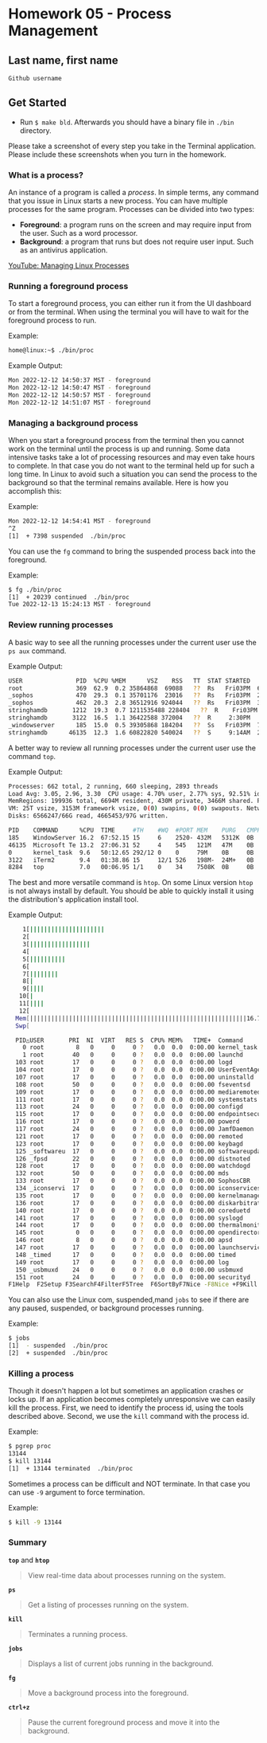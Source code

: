 # Homework 05 - Process Management

## Last name, first name

`Github username`

## Get Started

- Run `$ make bld`.  Afterwards you should have a binary file in `./bin` directory.

Please take a screenshot of every step you take in the Terminal application.  Please include these screenshots when you turn in the homework.

### What is a process?

An instance of a program is called a *process*. In simple terms, any command that you issue in Linux starts a new process. You can have multiple processes for the same program.  Processes can be divided into two types:

- **Foreground**: a program runs on the screen and may require input from the user. Such as a word processor.
- **Background**: a program that runs but does not require user input.  Such as an antivirus application.

[YouTube: Managing Linux Processes](https://youtu.be/P8GrPOpD8Sk)

### Running a foreground process

To start a foreground process, you can either run it from the UI dashboard or from the terminal.  When using the terminal you will have to wait for the foreground process to run.

Example:
```bash
home@linux:~$ ./bin/proc
```

Example Output:
```bash
Mon 2022-12-12 14:50:37 MST - foreground
Mon 2022-12-12 14:50:47 MST - foreground
Mon 2022-12-12 14:50:57 MST - foreground
Mon 2022-12-12 14:51:07 MST - foreground
```

### Managing a background process

When you start a foreground process from the terminal then you cannot work on the terminal until the process is up and running. Some data intensive tasks take a lot of processing resources and may even take hours to complete. In that case you do not want to the terminal held up for such a long time.  In Linux to avoid such a situation you can send the process to the background so that the terminal remains available.  Here is how you accomplish this:

Example:
```bash
Mon 2022-12-12 14:54:41 MST - foreground
^Z
[1]  + 7398 suspended  ./bin/proc
```

You can use the `fg` command to bring the suspended process back into the foreground.

Example:
```bash
$ fg ./bin/proc
[1]  + 20239 continued  ./bin/proc
Tue 2022-12-13 15:24:13 MST - foreground
```

### Review running processes

A basic way to see all the running processes under the current user use the `ps aux` command.

Example Output:
```bash
USER               PID  %CPU %MEM      VSZ    RSS   TT  STAT STARTED      TIME COMMAND
root               369  62.9  0.2 35864868  69088   ??  Rs   Fri03PM  66:31.04 /Library/SystemExtensions/D42696E4-442F-418D-878C-6ADDC38D2BEB/com.sophos.endpoint.scanextension.systemextension/Contents/MacOS/com.sophos.endpoint.scanextension
_sophos            470  29.3  0.1 35701176  23016   ??  Rs   Fri03PM  23:46.77 SophosCryptoGuard
_sophos            462  20.3  2.8 36512916 924044   ??  Rs   Fri03PM  34:05.21 SophosEventMonitor
stringhamdb       1212  19.3  0.7 1211535488 228404   ??  R    Fri03PM   8:31.82 /Applications/1Password.app/Contents/Library/LoginItems/1Password Launcher.app/../../../../Contents/MacOS/1Password
stringhamdb       3122  16.5  1.1 36422588 372004   ??  R     2:30PM   2:23.37 /Applications/iTerm.app/Contents/MacOS/iTerm2
_windowserver      185  15.0  0.5 39305868 184204   ??  Ss   Fri03PM  70:37.33 /System/Library/PrivateFrameworks/SkyLight.framework/Resources/WindowServer -daemon
stringhamdb      46135  12.3  1.6 60822820 540024   ??  S     9:14AM  29:25.38 /Applications/Microsoft Teams.app/Contents/Frameworks/Microsoft Teams Helper (Renderer).app/Contents/MacOS/Microsoft Teams Helper (Renderer) --type=renderer --user-data-dir=/Users/stringhamdb/Library/Application Support/Microsoft/Teams --ms-teams-less-cors=522133263 --app-path=/Applications/Microsoft Teams.app/Contents/Resources/app.asar --no-sandbox --no-zygote --autoplay-policy=no-user-gesture-required --disable-background-timer-throttling --field-trial-handle=1718379636,13849370343342076882,6943287138813528039,131072 --enable-features=ContextBridgeMutability,SharedArrayBuffer --disable-features=CalculateNativeWinOcclusion,ExtraCookieValidityChecks,ForcedColors,MediaFoundationAsyncH264Encoding,PlzServiceWorker,SpareRendererForSitePerProcess --lang=en-US --num-raster-threads=4 --enable-zero-copy --enable-gpu-memory-buffer-compositor-resources --enable-main-frame-before-activation --renderer-client-id=8 --shared-files --msteams-process-type=pluginHost
```

A better way to review all running processes under the current user use the command `top`.

Example Output:
```bash
Processes: 662 total, 2 running, 660 sleeping, 2893 threads                                                                                            15:01:07
Load Avg: 3.05, 2.96, 3.30  CPU usage: 4.70% user, 2.77% sys, 92.51% idle   SharedLibs: 837M resident, 119M data, 118M linkedit.
MemRegions: 199936 total, 6694M resident, 430M private, 3466M shared. PhysMem: 29G used (3274M wired), 2827M unused.
VM: 25T vsize, 3153M framework vsize, 0(0) swapins, 0(0) swapouts. Networks: packets: 5274893/5181M in, 2370403/1635M out.
Disks: 6566247/66G read, 4665453/97G written.

PID    COMMAND      %CPU  TIME     #TH    #WQ  #PORT MEM    PURG   CMPR PGRP  PPID  STATE    BOOSTS           %CPU_ME %CPU_OTHRS UID  FAULTS    COW
185    WindowServer 16.2  67:52.15 15     6    2520- 432M   5312K  0B   185   1     sleeping *0[1]            0.24438 0.79879    88   7002979+  111336
46135  Microsoft Te 13.2  27:06.31 52     4    545   121M   47M    0B   45929 45929 sleeping *1[37]           0.00000 0.00000    502  821335    14018
0      kernel_task  9.6   50:12.65 292/12 0    0     79M    0B     0B   0     0     running   0[0]            0.00000 0.00000    0    26606     8125
3122   iTerm2       9.4   01:38.86 15     12/1 526   198M-  24M+   0B   3122  1     sleeping *0[700]          0.46868 0.18289    502  554224+   2027
8284   top          7.0   00:06.95 1/1    0    34    7508K  0B     0B   8284  4850  running  *0[1]            0.00000 0.00000    0    45074+    135
```

The best and more versatile command is `htop`.  On some Linux version `htop` is not always install by default.  You should be able to quickly install it using the distribution's application install tool.

Example Output:
```bash
    1[|||||||||||||||||||||                                              28.0%] Tasks: 654, 1682 thr, 0 kthr; 1 running
    2[                                                                    0.0%] Load average: 3.11 3.04 3.28
    3[|||||||||||||||||                                                  22.5%] Uptime: 2 days, 23:23:41
    4[                                                                    0.0%]
    5[||||||||||                                                         13.3%]
    6[                                                                    0.0%]
    7[||||||||                                                           10.7%]
    8[|                                                                   0.7%]
    9[||||                                                                4.6%]
   10[|                                                                   0.7%]
   11[||||                                                                4.0%]
   12[                                                                    0.0%]
  Mem[|||||||||||||||||||||||||||||||||||||||||||||||||||||||||||||16.7G/32.0G]
  Swp[                                                                   0K/0K]

  PID△USER       PRI  NI  VIRT   RES S  CPU% MEM%   TIME+  Command
    0 root         8   0     0     0 ?   0.0  0.0  0:00.00 kernel_task
    1 root        40   0     0     0 ?   0.0  0.0  0:00.00 launchd
  103 root        17   0     0     0 ?   0.0  0.0  0:00.00 logd
  104 root        17   0     0     0 ?   0.0  0.0  0:00.00 UserEventAgent
  107 root        17   0     0     0 ?   0.0  0.0  0:00.00 uninstalld
  108 root        50   0     0     0 ?   0.0  0.0  0:00.00 fseventsd
  109 root        17   0     0     0 ?   0.0  0.0  0:00.00 mediaremoted
  111 root        17   0     0     0 ?   0.0  0.0  0:00.00 systemstats
  113 root        24   0     0     0 ?   0.0  0.0  0:00.00 configd
  115 root        17   0     0     0 ?   0.0  0.0  0:00.00 endpointsecurity
  116 root        17   0     0     0 ?   0.0  0.0  0:00.00 powerd
  117 root        24   0     0     0 ?   0.0  0.0  0:00.00 JamfDaemon
  121 root        17   0     0     0 ?   0.0  0.0  0:00.00 remoted
  123 root        17   0     0     0 ?   0.0  0.0  0:00.00 keybagd
  125 _softwareu  17   0     0     0 ?   0.0  0.0  0:00.00 softwareupdated
  126 _fpsd       22   0     0     0 ?   0.0  0.0  0:00.00 distnoted
  128 root        17   0     0     0 ?   0.0  0.0  0:00.00 watchdogd
  132 root        50   0     0     0 ?   0.0  0.0  0:00.00 mds
  133 root        17   0     0     0 ?   0.0  0.0  0:00.00 SophosCBR
  134 _iconservi  17   0     0     0 ?   0.0  0.0  0:00.00 iconservicesd
  135 root        17   0     0     0 ?   0.0  0.0  0:00.00 kernelmanagerd
  136 root        17   0     0     0 ?   0.0  0.0  0:00.00 diskarbitrationd
  140 root        17   0     0     0 ?   0.0  0.0  0:00.00 coreduetd
  141 root        17   0     0     0 ?   0.0  0.0  0:00.00 syslogd
  144 root        17   0     0     0 ?   0.0  0.0  0:00.00 thermalmonitord
  145 root         0   0     0     0 ?   0.0  0.0  0:00.00 opendirectoryd
  146 root         8   0     0     0 ?   0.0  0.0  0:00.00 apsd
  147 root        17   0     0     0 ?   0.0  0.0  0:00.00 launchservicesd
  148 _timed      17   0     0     0 ?   0.0  0.0  0:00.00 timed
  149 root        17   0     0     0 ?   0.0  0.0  0:00.00 log
  150 _usbmuxd    24   0     0     0 ?   0.0  0.0  0:00.00 usbmuxd
  151 root        24   0     0     0 ?   0.0  0.0  0:00.00 securityd
F1Help  F2Setup F3SearchF4FilterF5Tree  F6SortByF7Nice -F8Nice +F9Kill  F10Quit
```

You can also use the Linux com, suspended,mand `jobs` to see if there are any paused, suspended, or background processes running.

Example:

```bash
$ jobs
[1]  - suspended  ./bin/proc
[2]  + suspended  ./bin/proc

```

### Killing a process

Though it doesn't happen a lot but sometimes an application crashes or locks up. If an application becomes completely unresponsive we can easily kill the process.  First, we need to identify the process id, using the tools described above. Second, we use the `kill` command with the process id.

Example:

```bash
$ pgrep proc
13144
$ kill 13144
[1]  + 13144 terminated  ./bin/proc
```

Sometimes a process can be difficult and NOT terminate.  In that case you can use `-9` argument to force termination.

Example:

```bash
$ kill -9 13144
```

### Summary

**`top`** and **`htop`**
> View real-time data about processes running on the system.

**`ps`**
> Get a listing of processes running on the system.

**`kill`**
> Terminates a running process.

**`jobs`**
> Displays a list of current jobs running in the background.

**`fg`**
> Move a background process into the foreground.

**`ctrl+z`**
> Pause the current foreground process and move it into the background.


